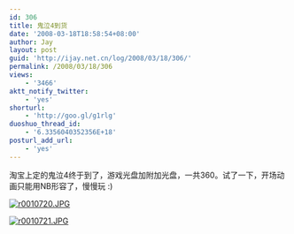 ```yaml
---
id: 306
title: 鬼泣4到货
date: '2008-03-18T18:58:54+08:00'
author: Jay
layout: post
guid: 'http://ijay.net.cn/log/2008/03/18/306/'
permalink: /2008/03/18/306
views:
    - '3466'
aktt_notify_twitter:
    - 'yes'
shorturl:
    - 'http://goo.gl/g1rlg'
duoshuo_thread_id:
    - '6.3356040352356E+18'
posturl_add_url:
    - 'yes'
---
```


<p>淘宝上定的鬼泣4终于到了，游戏光盘加附加光盘，一共360。试了一下，开场动画只能用NB形容了，慢慢玩 :)</p>
<p><a href="http://www.jayxu.com/log/wp-content/uploads/2008/03/r0010720.JPG" title="r0010720.JPG"><img src="http://www.jayxu.com/log/wp-content/uploads/2008/03/r0010720.JPG" alt="r0010720.JPG" /></a></p>
<p><a href="http://www.jayxu.com/log/wp-content/uploads/2008/03/r0010721.JPG" title="r0010721.JPG"><img src="http://www.jayxu.com/log/wp-content/uploads/2008/03/r0010721.JPG" alt="r0010721.JPG" /></a></p>